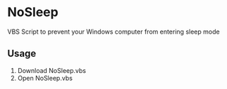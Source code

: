 # NoSleep

VBS Script to prevent your Windows computer from entering sleep mode

## Usage

1. Download NoSleep.vbs
2. Open NoSleep.vbs
